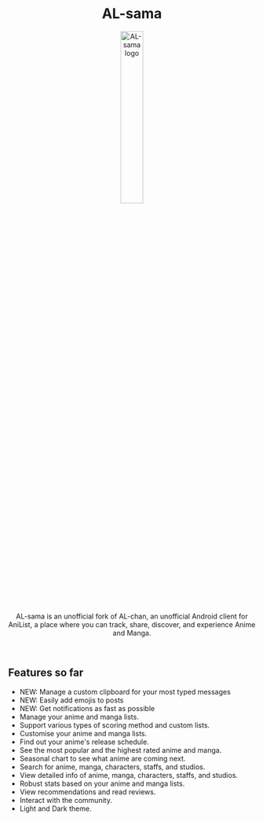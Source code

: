 
<h1 align="center">AL-sama</h1>
<p align="center"><img alt="AL-sama logo" src="https://raw.githubusercontent.com/ZenT3600/AL-sama/master/app/src/main/ic_launcher.png" width="30%"></p>

<p align="center">AL-sama is an unofficial fork of AL-chan, an unofficial Android client for AniList, a place where you can track, share, discover, and experience Anime and Manga.</p>

<br>

## Features so far
- NEW: Manage a custom clipboard for your most typed messages
- NEW: Easily add emojis to posts
- NEW: Get notifications as fast as possible
- Manage your anime and manga lists.
- Support various types of scoring method and custom lists.
- Customise your anime and manga lists.
- Find out your anime's release schedule.
- See the most popular and the highest rated anime and manga.
- Seasonal chart to see what anime are coming next.
- Search for anime, manga, characters, staffs, and studios.
- View detailed info of anime, manga, characters, staffs, and studios.
- Robust stats based on your anime and manga lists.
- View recommendations and read reviews.
- Interact with the community.
- Light and Dark theme.